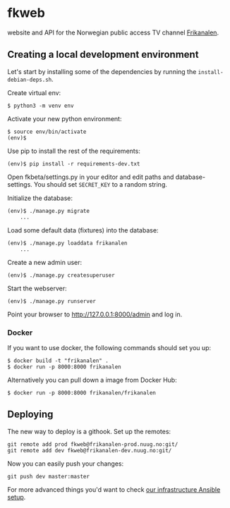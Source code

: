 fkweb
=====

website and API for the Norwegian public access TV channel [Frikanalen](https://frikanalen.no/).

Creating a local development environment
----------------------------------------

Let's start by installing some of the dependencies by running the
`install-debian-deps.sh`.

Create virtual env:

    $ python3 -m venv env

Activate your new python environment:

    $ source env/bin/activate
    (env)$

Use pip to install the rest of the requirements:

    (env)$ pip install -r requirements-dev.txt

Open fkbeta/settings.py in your editor and edit paths and database-settings.
You should set `SECRET_KEY` to a random string.

Initialize the database:

    (env)$ ./manage.py migrate
        ...

Load some default data (fixtures) into the database:

    (env)$ ./manage.py loaddata frikanalen
        ...

Create a new admin user:

    (env)$ ./manage.py createsuperuser

Start the webserver:

    (env)$ ./manage.py runserver

Point your browser to http://127.0.0.1:8000/admin and log in.

### Docker

If you want to use docker, the following commands should set you up:

    $ docker build -t "frikanalen" .
    $ docker run -p 8000:8000 frikanalen

Alternatively you can pull down a image from Docker Hub:

    $ docker run -p 8000:8000 frikanalen/frikanalen

Deploying
---------
The new way to deploy is a githook. Set up the remotes:

    git remote add prod fkweb@frikanalen-prod.nuug.no:git/
    git remote add dev fkweb@frikanalen-dev.nuug.no:git/

Now you can easily push your changes:

    git push dev master:master

For more advanced things you'd want to check [our infrastructure Ansible setup](../../infra/).

